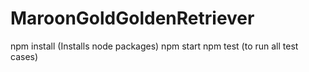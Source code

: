 # MaroonGoldGoldenRetriever
npm install (Installs node packages)
npm start
npm test (to run all test cases)
